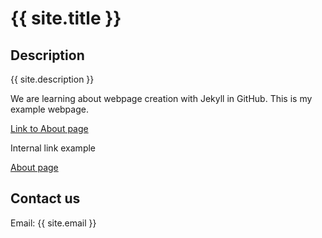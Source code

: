 # {{ site.title }}

## Description

{{ site.description }}

We are learning about webpage creation with Jekyll in GitHub. This is my example webpage.

[Link to About page](https://github.com/tadamus/group-website/about)

Internal link example

[About page](about)

## Contact us

Email: {{ site.email }}
